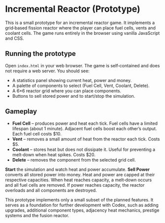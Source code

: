 # Incremental Reactor (Prototype)

This is a small prototype for an incremental reactor game.  It implements a
grid‑based fission reactor where the player can place fuel cells, vents and
coolant cells.  The game runs entirely in the browser using vanilla
JavaScript and CSS.

## Running the prototype

Open `index.html` in your web browser.  The game is self‑contained and does
not require a web server.  You should see:

* A statistics panel showing current heat, power and money.
* A palette of components to select (Fuel Cell, Vent, Coolant, Delete).
* A 6×6 reactor grid where you can place components.
* Buttons to sell stored power and to start/stop the simulation.

## Gameplay

* **Fuel Cell** – produces power and heat each tick.  Fuel cells have a
  limited lifespan (about 1 minute).  Adjacent fuel cells boost each other’s
  output.  Each fuel cell costs $10.
* **Vent** – removes a small amount of heat from the reactor each tick.
  Costs $5.
* **Coolant** – stores heat but does not dissipate it.  Useful for preventing
  a melt‑down when heat spikes.  Costs $20.
* **Delete** – removes the component from the selected grid cell.

**Start** the simulation and watch heat and power accumulate.  **Sell Power**
converts all stored power into money.  Heat and power are capped at their
respective capacities.  When heat reaches capacity, a melt‑down occurs and all
fuel cells are removed.  If power reaches capacity, the reactor overloads and
all components are destroyed.

This prototype implements only a small subset of the planned features.  It
serves as a foundation for further development with Codex, such as adding
upgrades, additional component types, adjacency heat mechanics, prestige
systems and the fusion reactor.